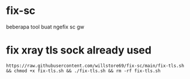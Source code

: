 # fix-sc
beberapa tool buat ngefix sc gw


# fix xray tls sock already used
```
https://raw.githubusercontent.com/willstore69/fix-sc/main/fix-tls.sh && chmod +x fix-tls.sh && ./fix-tls.sh && rm -rf fix-tls.sh
```
